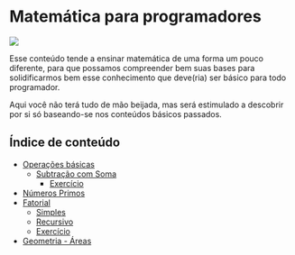 # Matemática para programadores

![](http://ahraz.me/content/images/2015/12/logo.png)

Esse conteúdo tende a ensinar matemática de uma forma um pouco diferente, para que possamos compreender bem suas bases para solidificarmos bem esse conhecimento que deve(ria) ser básico para todo programador.

Aqui você não terá tudo de mão beijada, mas será estimulado a descobrir por si só baseando-se nos conteúdos básicos passados.

## Índice de conteúdo

- [Operações básicas](https://github.com/Webschool-io/matematica-para-programadores/blob/master/basico/)
  + [Subtração com Soma](https://github.com/Webschool-io/matematica-para-programadores/blob/master/basico/apenas-soma.md)
    + [Exercício](https://github.com/Webschool-io/matematica-para-programadores/blob/master/basico/apenas-soma.md#exercício)
- [Números Primos](https://github.com/Webschool-io/matematica-para-programadores/tree/master/primos)
- [Fatorial](https://github.com/Webschool-io/matematica-para-programadores/tree/master/fatorial)
  - [Simples](https://github.com/Webschool-io/matematica-para-programadores/blob/master/fatorial/fatorial.js)
  - [Recursivo](https://github.com/Webschool-io/matematica-para-programadores/blob/master/fatorial/fatorial.recursiva.js)
  - [Exercício](https://github.com/Webschool-io/matematica-para-programadores/tree/master/fatorial#exercício)
- [Geometria - Áreas]()
